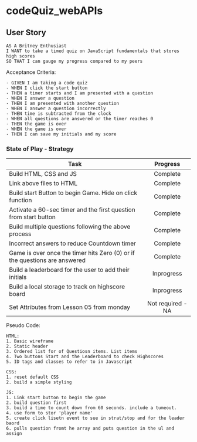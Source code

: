 # codeQuiz_webAPIs

## User Story

```
AS A Britney Enthusiast
I WANT to take a timed quiz on JavaScript fundamentals that stores high scores
SO THAT I can gauge my progress compared to my peers
```

Acceptance Criteria:
```
- GIVEN I am taking a code quiz
- WHEN I click the start button
- THEN a timer starts and I am presented with a question
- WHEN I answer a question
- THEN I am presented with another question
- WHEN I answer a question incorrectly
- THEN time is subtracted from the clock
- WHEN all questions are answered or the timer reaches 0
- THEN the game is over
- WHEN the game is over
- THEN I can save my initials and my score
```

### State of Play - Strategy

| Task       | Progress      | 
| ------------- |:-------------:| 
| Build HTML, CSS and JS      | Complete | 
| Link above files to HTML | Complete |
| Build start Button to begin Game. Hide on click function | Complete |
| Activate a 60-sec timer and the first question from start button | Complete |
| Build multiple questions following the above process | Complete |
| Incorrect answers to reduce Countdown timer | Complete |
| Game is over once the timer hits Zero (0) or if the questions are answered| Complete |
| Build a leaderboard for the user to add their initials  | Inprogress |
| Build a local storage to track on highscore board | Inprogress |
| Set Attributes from Lesson 05 from monday | Not required - NA |
Pseudo Code: 

```
HTML:
1. Basic wireframe
2. Static header
3. Ordered list for of Questiosn items. List items
4. Two buttons Start and the Leaderboard to check Highscores
5. ID tags and classes to refer to in Javascript
```
```
CSS: 
1. reset default CSS
2. build a simple styling 
```
```
JS: 
1. Link start button to begin the game
2. build question first
3. build a time to count down from 60 seconds. include a tumeout. 
4. use form to stor 'player name'
5. create click lisetn event to sue in strat/stop and for the leader baord 
6. pulls question fromt he array and puts question in the ul and assign
```